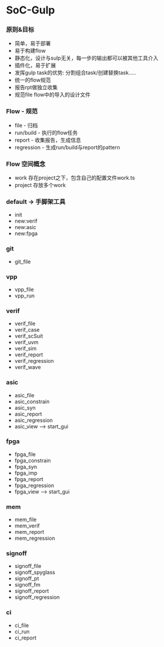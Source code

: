 SoC-Gulp
==========

### 原则&目标
* 简单，易于部署
* 易于构建flow
* 静态化，设计与sulp无关，每一步的输出都可以被其他工具介入
* 插件化，易于扩展
* 发挥gulp task的优势: 分割组合task/创建替换task.....
* 统一的flow规范
* 报告rpt做独立收集
* 规范file flow中的导入的设计文件


### Flow - 规范
- file       - 归档
- run/build  - 执行的flow任务
- report     - 收集报告，生成信息
- regression - 生成run/build与report的pattern


### Flow 空间概念
- work 存在project之下，包含自己的配置文件work.ts
- project 存放多个work


### default -> 手脚架工具
- init
- new:verif
- new:asic
- new:fpga

### git
- git_file

### vpp
- vpp_file
- vpp_run

### verif
- verif_file
- verif_case
- verif_scSuit
- verif_uvm
- verif_sim
- verif_report
- verif_regression
- verif_wave

### asic
- asic_file
- asic_constrain
- asic_syn
- asic_report
- asic_regression
- asic_view --> start_gui

### fpga
- fpga_file
- fpga_constrain
- fpga_syn
- fpga_imp
- fpga_report
- fpga_regression
- fpga_view --> start_gui

### mem
- mem_file
- mem_verif
- mem_report
- mem_regression

### signoff
- signoff_file
- signoff_spyglass
- signoff_pt 
- signoff_fm
- signoff_report
- signoff_regression

### ci
- ci_file
- ci_run
- ci_report
